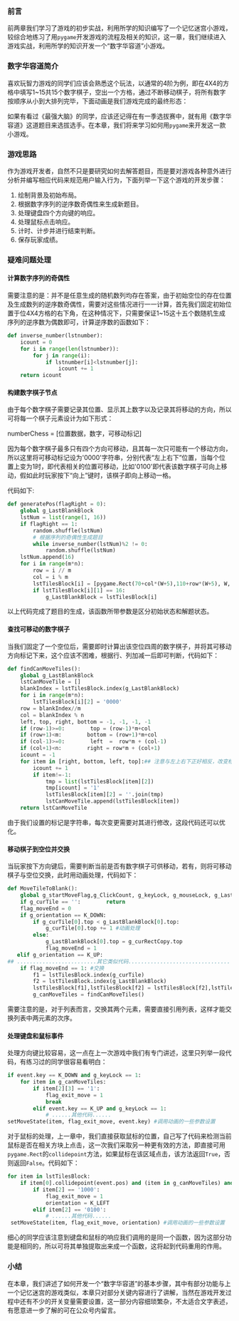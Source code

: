 ### 前言

前两章我们学习了游戏的初步实战，利用所学的知识编写了一个记忆迷宫小游戏，较综合地练习了用`pygame`开发游戏的流程及相关的知识，这一章，我们继续进入游戏实战，利用所学的知识开发一个“数字华容道”小游戏。

### 数字华容道简介

喜欢玩智力游戏的同学们应该会熟悉这个玩法，以通常的4阶为例，即在4X4的方格中填写1~15共15个数字棋子，空出一个方格，通过不断移动棋子，将所有数字按顺序从小到大排列完毕，下面动画是我们游戏完成的最终形态：



如果有看过《最强大脑》的同学，应该还记得在有一季选拔赛中，就有用《数字华容道》这道题目来选拔选手。在本章，我们将来学习如何用`pygame`来开发这一款小游戏。

### 游戏思路

作为游戏开发者，自然不只是要研究如何去解答题目，而是要对游戏各种意外进行分析并编写相应代码来规范用户输入行为，下面列举一下这个游戏的开发步骤：

1. 绘制背景及初始布局。
2. 根据数字序列的逆序数奇偶性来生成新题目。
3. 处理键盘四个方向键的响应。
4. 处理鼠标点击响应。
5. 计时、计步并进行结束判断。
6. 保存玩家成绩。

### 疑难问题处理

#### 计算数字序列的奇偶性

需要注意的是：并不是任意生成的随机数列均存在答案，由于初始空位的存在位置及生成数列的逆序数奇偶性，需要对这些情况进行一一计算，首先我们固定初始位置于位4X4方格的右下角，在这种情况下，只需要保证1~15这十五个数随机生成序列的逆序数为偶数即可，计算逆序数的函数如下：

```python
def inverse_number(lstnumber):
    icount = 0
    for i in range(len(lstnumber)):
        for j in range(i):
            if lstnumber[i]<lstnumber[j]:
                icount += 1
    return icount
```

#### 构建数字棋子节点

由于每个数字棋子需要记录其位置、显示其上数字以及记录其将移动的方向，所以可将每一个棋子元素设计为如下形式：

numberChess = [位置数据，数字，可移动标记]

因为每个数字棋子最多只有四个方向可移动，且其每一次只可能有一个移动方向，所以这里将可移动标记设为'0000'字符串，分别代表“左上右下”位置，当每个位置上变为1时，即代表相关的位置可移动，比如'0100'即代表该数字棋子可向上移动，假如此时玩家按下“向上”键时，该棋子即向上移动一格。

代码如下:

```python
def generatePos(flagRight = 0):
    global g_LastBlankBlock
    lstNum = list(range(1, 16))
    if flagRight == 1:
        random.shuffle(lstNum)
        # 根据序列的奇偶性生成题目
        while inverse_number(lstNum)%2 != 0:
            random.shuffle(lstNum)
    lstNum.append(16)
    for i in range(m*n):
        row = i // m
        col = i % m
        lstTilesBlock[i] = [pygame.Rect(70+col*(W+5),110+row*(W+5), W, W), lstNum[i], '0000']
        if lstTilesBlock[i][1] == 16:
            g_LastBlankBlock = lstTilesBlock[i]
```

以上代码完成了题目的生成，该函数所带参数是区分初始状态和解题状态。

#### 查找可移动的数字棋子

当我们固定了一个空位后，需要即时计算出该空位四周的数字棋子，并将其可移动方向标记下来，这个应该不困难，根据行、列加减一后即可判断，代码如下：

```python
def findCanMoveTiles():
    global g_LastBlankBlock
    lstCanMoveTile = []
    blankIndex = lstTilesBlock.index(g_LastBlankBlock)
    for i in range(m*n):
        lstTilesBlock[i][2] = '0000'
    row = blankIndex//m
    col = blankIndex % n
    left, top, right, bottom = -1, -1, -1, -1
    if (row-1)>=0:        top = (row-1)*m+col
    if (row+1)<m:        bottom = (row+1)*m+col
    if (col-1)>=0:        left  =  row*m + (col-1)  
    if (col+1)<n:        right = row*m + (col+1) 
    icount = -1
    for item in [right, bottom, left, top]:## 注意与左上右下正好相反，改变标记
        icount += 1
        if item!=-1:
            tmp = list(lstTilesBlock[item][2])
            tmp[icount] = '1'
            lstTilesBlock[item][2] = ''.join(tmp)
            lstCanMoveTile.append(lstTilesBlock[item])
    return lstCanMoveTile
```

由于我们设置的标记是字符串，每次变更需要对其进行修改，这段代码还可以优化。

#### 移动棋子到空位并交换

当玩家按下方向键后，需要判断当前是否有数字棋子可供移动，若有，则将可移动棋子与空位交换，此时用动画处理，代码如下：

```python
def MoveTileToBlank():
    global g_startMoveFlag,g_ClickCount, g_keyLock, g_mouseLock, g_LastBlankBlock, g_curTile, g_orientation, g_canMoveTiles
    if g_curTile == '':        return
    flag_moveEnd = 0
    if g_orientation == K_DOWN:
        if g_curTile[0].top < g_LastBlankBlock[0].top:
            g_curTile[0].top += 1 #动画处理
        else:
            g_LastBlankBlock[0].top = g_curRectCopy.top
            flag_moveEnd = 1
   elif g_orientation == K_UP:
## .........................其它类似代码................................
    if flag_moveEnd == 1: #交换
        f1 = lstTilesBlock.index(g_curTile)
        f2 = lstTilesBlock.index(g_LastBlankBlock)
        lstTilesBlock[f1],lstTilesBlock[f2] = lstTilesBlock[f2],lstTilesBlock[f1]
        g_canMoveTiles = findCanMoveTiles()
```

需要注意的是，对于列表而言，交换其两个元素，需要直接引用列表，这样才能交换列表中两元素的次序。

#### 处理键盘和鼠标事件

处理方向键比较容易，这一点在上一次游戏中我们有专门讲述，这里只列举一段代码，有练习过的同学很容易看明白：

```python
if event.key == K_DOWN and g_keyLock == 1:
    for item in g_canMoveTiles:
        if item[2][3] == '1':
            flag_exit_move = 1
            break 
        elif event.key == K_UP and g_keyLock == 1:
            # ......其他代码......
setMoveState(item, flag_exit_move, event.key) #调用动画的一些参数设置
```

对于鼠标的处理，上一章中，我们直接获取鼠标的位置，自己写了代码来检测当前鼠标是否在相关方块上点击，这一次我们采取另一种更有效的方法，即直接可用`pygame.Rect`的`collidepoint`方法，如果鼠标在该区域点击，该方法返回`True`，否则返回`False`。代码如下：

```python
for item in lstTilesBlock:                
    if item[0].collidepoint(event.pos) and (item in g_canMoveTiles) and g_mouseLock==1:
        if item[2] == '1000':
            flag_exit_move = 1
            orientation = K_LEFT
        elif item[2] == '0100':
            # ......其他代码......
 setMoveState(item, flag_exit_move, orientation) #调用动画的一些参数设置
```

细心的同学应该注意到键盘和鼠标的响应我们调用的是同一个函数，因为这部分功能是相同的，所以可将其单独提取出来成一个函数，这将起到代码重用的作用。

### 小结

在本章，我们讲述了如何开发一个“数字华容道”的基本步骤，其中有部分功能与上一个记忆迷宫的游戏类似，本章只对部分关键内容进行了讲解，当然在游戏开发过程中还有不少的开关变量需要设置，这一部分内容细琐繁杂，不太适合文字表述，有愿意进一步了解的可在公众号内留言。